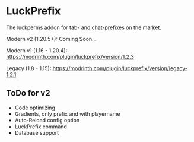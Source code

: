 # LuckPrefix

The luckperms addon for tab- and chat-prefixes on the market.

Modern v2 (1.20.5+): Coming Soon...

Modern v1 (1.16 - 1.20.4): https://modrinth.com/plugin/luckprefix/version/1.2.3

Legacy (1.8 - 1.15): https://modrinth.com/plugin/luckprefix/version/legacy-1.2.1

## ToDo for v2

- Code optimizing
- Gradients, only prefix and with playername
- Auto-Reload config option
- LuckPrefix command
- Database support
